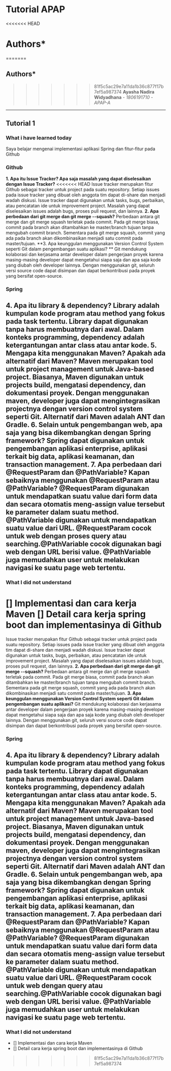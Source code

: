 # Tutorial APAP
<<<<<<< HEAD
# Authors*
=======
## Authors*
>>>>>>> 81f5c5ac29e7a11da1b36c877f17b7ef5a987374
**Ayasha Nadira Widyadhana** - *1806191710* - *APAP-A*
---
## Tutorial 1
### What i have learned today
Saya belajar mengenai implementasi aplikasi Spring dan fitur-fitur pada Github
### Github
**1. Apa itu Issue Tracker? Apa saja masalah yang dapat diselesaikan dengan Issue Tracker?**
<<<<<<< HEAD
Issue tracker merupakan fitur Github sebagai tracker untuk project pada suatu repository. Setiap issues pada issue tracker yang dibuat oleh anggota tim dapat di-share dan menjadi wadah diskusi. Issue tracker dapat digunakan untuk tasks, bugs, perbaikan, atau pencatatan ide untuk improvement project. Masalah yang dapat diselesaikan issues adalah bugs, proses pull request, dan lainnya. 
**2. Apa perbedaan dari git merge dan git merge --squash?**
Perbedaan antara git merge dan git merge squash terletak pada commit. Pada git merge biasa, commit pada branch akan ditambahkan ke master/branch tujuan tanpa mengubah commit branch. Sementara pada git merge squash, commit yang ada pada branch akan dikombinasikan menjadi satu commit pada master/tujuan.
**3. Apa keunggulan menggunakan Version Control System seperti Git dalam pengembangan suatu aplikasi? **
Git mendukung kolaborasi dan kerjasama antar developer dalam pengerjaan proyek karena masing-masing developer dapat mengetahui siapa saja dan apa saja kode yang diubah oleh developer lainnya. Dengan menggunakan git, seluruh versi source code dapat disimpan dan dapat berkontribusi pada proyek yang bersifat open-source.
### Spring
**4. Apa itu library & dependency?**
Library adalah kumpulan kode program atau method yang fokus pada task tertentu. Library dapat digunakan tanpa harus membuatnya dari awal. Dalam konteks programming, dependency adalah ketergantungan antar class atau antar kode. 
**5. Mengapa kita menggunakan Maven? Apakah ada alternatif dari Maven?**
Maven merupakan tool untuk project management untuk Java-based project. Biasanya, Maven digunakan untuk projects build, mengatasi dependency, dan dokumentasi proyek. Dengan menggunakan maven, developer juga dapat mengintegrasikan projectnya dengan version control system seperti Git. Alternatif dari Maven adalah ANT dan Gradle.
**6. Selain untuk pengembangan web, apa saja yang bisa dikembangkan dengan Spring framework?**
Spring dapat digunakan untuk pengembangan aplikasi enterprise, aplikasi terkait big data, aplikasi keamanan, dan transaction management. 
**7. Apa perbedaan dari @RequestParam dan @PathVariable? Kapan sebaiknya menggunakan @RequestParam atau @PathVariable?**
@RequestParam digunakan untuk mendapatkan suatu value dari form data dan secara otomatis meng-assign value tersebut ke parameter dalam suatu method. @PathVariable digunakan untuk mendapatkan suatu value dari URL. @RequestParam cocok untuk web dengan proses query atau searching.@PathVariable cocok digunakan bagi web dengan URL berisi value. @PathVariable juga memudahkan user untuk melakukan navigasi ke suatu page web tertentu. 
---
### What I did not understand
[] Implementasi dan cara kerja Maven
[] Detail cara kerja spring boot dan implementasinya di Github
=======
Issue tracker merupakan fitur Github sebagai tracker untuk project pada suatu repository. Setiap issues pada 
issue tracker yang dibuat oleh anggota tim dapat di-share dan menjadi wadah diskusi. Issue tracker dapat 
digunakan untuk tasks, bugs, perbaikan, atau pencatatan ide untuk improvement project. Masalah yang dapat 
diselesaikan issues adalah bugs, proses pull request, dan lainnya. 
**2. Apa perbedaan dari git merge dan git merge --squash?**
Perbedaan antara git merge dan git merge squash terletak pada commit. Pada git merge biasa, commit pada 
branch akan ditambahkan ke master/branch tujuan tanpa mengubah commit branch. Sementara pada git merge 
squash, commit yang ada pada branch akan dikombinasikan menjadi satu commit pada master/tujuan.
**3. Apa keunggulan menggunakan Version Control System seperti Git dalam pengembangan suatu aplikasi?**
Git mendukung kolaborasi dan kerjasama antar developer dalam pengerjaan proyek karena masing-masing 
developer dapat mengetahui siapa saja dan apa saja kode yang diubah oleh developer lainnya. Dengan 
menggunakan git, seluruh versi source code dapat disimpan dan dapat berkontribusi pada proyek yang bersifat 
open-source.

### Spring
**4. Apa itu library & dependency?**
Library adalah kumpulan kode program atau method yang fokus pada task tertentu. Library dapat digunakan 
tanpa harus membuatnya dari awal. Dalam konteks programming, dependency adalah ketergantungan antar class 
atau antar kode. 
**5. Mengapa kita menggunakan Maven? Apakah ada alternatif dari Maven?**
Maven merupakan tool untuk project management untuk Java-based project. Biasanya, Maven digunakan untuk 
projects build, mengatasi dependency, dan dokumentasi proyek. Dengan menggunakan maven, developer juga dapat 
mengintegrasikan projectnya dengan version control system seperti Git. Alternatif dari Maven adalah ANT dan 
Gradle.
**6. Selain untuk pengembangan web, apa saja yang bisa dikembangkan dengan Spring framework?**
Spring dapat digunakan untuk pengembangan aplikasi enterprise, aplikasi terkait big data, aplikasi keamanan, 
dan transaction management. 
**7. Apa perbedaan dari @RequestParam dan @PathVariable? Kapan sebaiknya menggunakan @RequestParam atau 
@PathVariable?**
@RequestParam digunakan untuk mendapatkan suatu value dari form data dan secara otomatis meng-assign value 
tersebut ke parameter dalam suatu method. @PathVariable digunakan untuk mendapatkan suatu value dari URL. 
@RequestParam cocok untuk web dengan query atau searching.@PathVariable cocok digunakan bagi web 
dengan URL berisi value. @PathVariable juga memudahkan user untuk melakukan navigasi ke suatu page web 
tertentu. 
---
### What I did not understand
- [] Implementasi dan cara kerja Maven
- [] Detail cara kerja spring boot dan implementasinya di Github
>>>>>>> 81f5c5ac29e7a11da1b36c877f17b7ef5a987374
